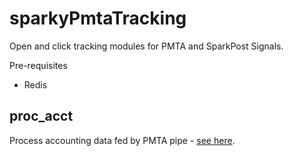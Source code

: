 # sparkyPmtaTracking
Open and click tracking modules for PMTA and SparkPost Signals.

Pre-requisites
- Redis

## proc_acct
Process accounting data fed by PMTA pipe - [see here](https://download.port25.com/files/UsersGuide.html#examples).

## 

